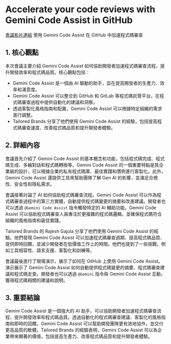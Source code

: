# Accelerate your code reviews with Gemini Code Assist in GitHub
[會議影片連結](https://www.youtube.com/watch?v=WSoAXWVK7lY)
使用 Gemini Code Assist 在 GitHub 中加速程式碼審查

## 1. 核心觀點

本次會議主要介紹 Gemini Code Assist 如何協助開發者加速程式碼審查流程，提升開發效率和程式碼品質。核心觀點包括：

*   Gemini Code Assist 是一個由 AI 驅動的助手，旨在提高開發者的生產力、效率和滿意度。
*   Gemini Code Assist 可以整合到 GitHub 和 GitLab 等程式碼託管平台，在程式碼審查過程中提供自動化的建議和洞察。
*   透過客製化風格指南和配置，Gemini Code Assist 可以根據特定組織的需求進行調整。
*   Tailored Brands 分享了他們使用 Gemini Code Assist 的經驗，包括提高程式碼審查速度、改善程式碼品質和提升開發者體驗。

## 2. 詳細內容

會議首先介紹了 Gemini Code Assist 的基本概念和功能，包括程式碼完成、程式碼生成、多輪對話和程式碼轉換等。Gemini Code Assist 的一個重要特點是其企業級的設計，可以根據企業的私有程式碼庫、最佳實踐和慣例進行客製化。此外，Gemini Code Assist 還提供工具來幫助團隊了解 Gen AI 的影響，並滿足合規性、安全性和隱私需求。

會議接著討論了 AI 如何協助程式碼審查流程。Gemini Code Assist 可以作為程式碼審查過程中的第三方實體，自動提供程式碼變更的摘要和改進建議。開發者也可以透過 `@Gemini Code Assist` 指令觸發特定的 AI 輔助功能。Gemini Code Assist 可以協助程式碼審查人員專注於更複雜的程式碼邏輯，並確保程式碼符合組織的風格指南和最佳實踐。

Tailored Brands 的 Rajesh Gajula 分享了他們使用 Gemini Code Assist 的經驗。他們發現 Gemini Code Assist 可以加速程式碼審查週期、提高程式碼品質、提供即時回饋，並減少開發者在低價值工作上的時間。他們也提到了一些挑戰，例如工具相容性、語言支援、客製化和訓練等。

會議最後進行了現場演示，展示了如何在 GitHub 上使用 Gemini Code Assist。演示展示了 Gemini Code Assist 如何自動提供程式碼變更的摘要、程式碼審查建議和程式碼走查。開發者也可以透過 `@Gemini` 指令與 Gemini Code Assist 互動，獲得程式碼相關的建議和說明。

## 3. 重要結論

Gemini Code Assist 是一個強大的 AI 助手，可以協助開發者加速程式碼審查流程，提升開發效率和程式碼品質。透過自動化的程式碼審查建議、客製化的風格指南和即時的回饋，Gemini Code Assist 可以幫助開發團隊更有效地協作，並交付更高品質的軟體。Tailored Brands 的經驗表明，Gemini Code Assist 可以為企業帶來顯著的價值，包括提高生產力、改善程式碼品質和提升開發者體驗。
